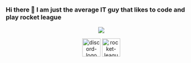 ### Hi there 👋 I am just the average IT guy that likes to code and play rocket league
<div align="middle">
  <a>
    <img src="https://lanyard-profile-readme.vercel.app/api/155489628734881792">
  </a>

<p align="center">
<a href= "https://discordapp.com/users/155489628734881792"><img width="48" height="48" src="https://img.icons8.com/color/48/discord-logo.png" alt="discord-logo"/></a> 
<a href= "https://rocketleague.tracker.network/rocket-league/profile/steam/76561198846576919/overview"><img width="48" height="48" src="https://img.icons8.com/fluency/48/rocket-league.png" alt="rocket-league"/>
</p>
</div>
<!--
**GriddyBoi/GriddyBoi** is a ✨ _special_ ✨ repository because its `README.md` (this file) appears on your GitHub profile.

Here are some ideas to get you started:

- 🔭 I’m currently working on ...
- 🌱 I’m currently learning ...
- 👯 I’m looking to collaborate on ...
- 🤔 I’m looking for help with ...
- 💬 Ask me about ...
- 📫 How to reach me: ...
- 😄 Pronouns: ...
- ⚡ Fun fact: ...
-->
